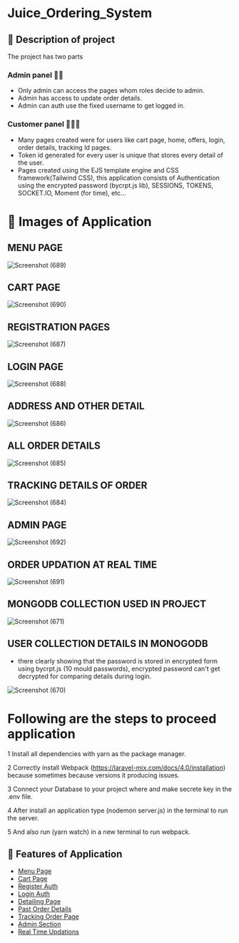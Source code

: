 # Juice_Ordering_System

## 🎯 Description of project

The project has two parts

### Admin panel 👨‍💼
 * Only admin can access the pages whom roles decide to admin. 
 * Admin has access to update order details.
 * Admin can auth use the fixed username to get logged in.
 
### Customer panel 🧑‍🤝‍🧑
 * Many pages created were for users like cart page, home, offers, login,    order details, tracking Id pages.
 * Token id generated for every user is unique that stores every detail of the user.
 * Pages created using the EJS template engine and CSS framework(Tailwind CSS), this application consists of Authentication using the encrypted password (bycrpt.js lib), SESSIONS,    TOKENS, SOCKET.IO, Moment (for time), etc...

# 🏹 Images of Application 

## MENU PAGE 

![Screenshot (689)](https://user-images.githubusercontent.com/74869287/130790075-0b1a47d1-0f69-4d30-8fab-cd1fbfd93ad2.png)

## CART PAGE

![Screenshot (690)](https://user-images.githubusercontent.com/74869287/130790055-80a4f933-2483-41a9-9373-378135ad43b2.png)

## REGISTRATION PAGES

![Screenshot (687)](https://user-images.githubusercontent.com/74869287/130790152-befda7e5-50a6-42ea-9250-128f78b40c6f.png)

## LOGIN PAGE

![Screenshot (688)](https://user-images.githubusercontent.com/74869287/130790105-dea4920e-77db-4b89-b472-ce4ec216631e.png)

## ADDRESS AND OTHER DETAIL

![Screenshot (686)](https://user-images.githubusercontent.com/74869287/130789519-fbbbad6d-fe0a-45b7-ba05-f248e6442798.png)

## ALL ORDER DETAILS

![Screenshot (685)](https://user-images.githubusercontent.com/74869287/130789492-cfabe5db-7d0c-4a4f-846a-04e5f9e5898f.png)

## TRACKING DETAILS OF ORDER

![Screenshot (684)](https://user-images.githubusercontent.com/74869287/130789469-cfb1e9f0-bfd4-4ae3-baea-c76ceb3f9f99.png)

## ADMIN PAGE 
![Screenshot (692)](https://user-images.githubusercontent.com/74869287/130791176-46926f65-32ac-419c-a953-3a68ee2f9712.png)

## ORDER UPDATION AT REAL TIME
![Screenshot (691)](https://user-images.githubusercontent.com/74869287/130940735-25694e17-a54c-498e-a02c-f2f94c35b2dc.png)


## MONGODB COLLECTION USED IN PROJECT

![Screenshot (671)](https://user-images.githubusercontent.com/74869287/130317439-0f21a200-3ad5-4355-8f33-817553c875dd.png)

## USER COLLECTION DETAILS IN MONOGODB

* there clearly showing that the password is stored in encrypted form using bycrpt.js (10 mould passwords),
  encrypted password can't get decrypted for comparing details during login.
  
![Screenshot (670)](https://user-images.githubusercontent.com/74869287/130317453-98aca5c7-0124-403b-81c9-9099efa3bb06.png)

# Following are the steps to proceed application

 1 Install all dependencies with yarn as the package manager.
 
 2 Correctly install Webpack (https://laravel-mix.com/docs/4.0/installation) because sometimes because versions it producing issues.
 
 3 Connect your Database to your project where and make secrete key in the .env file.
 
 4 After install an application type (nodemon server.js) in the terminal to run the server.
 
 5 And also run (yarn watch) in a new terminal to run webpack.
 
## 🚀 Features of Application

* [Menu Page](https://user-images.githubusercontent.com/74869287/130790075-0b1a47d1-0f69-4d30-8fab-cd1fbfd93ad2.png)
* [Cart Page](https://user-images.githubusercontent.com/74869287/130790055-80a4f933-2483-41a9-9373-378135ad43b2.png)
* [Register Auth](https://user-images.githubusercontent.com/74869287/130790152-befda7e5-50a6-42ea-9250-128f78b40c6f.png)
* [Login Auth](https://user-images.githubusercontent.com/74869287/130790105-dea4920e-77db-4b89-b472-ce4ec216631e.png)
* [Detailing Page](https://user-images.githubusercontent.com/74869287/130789519-fbbbad6d-fe0a-45b7-ba05-f248e6442798.png)
* [Past Order Details](https://user-images.githubusercontent.com/74869287/130789492-cfabe5db-7d0c-4a4f-846a-04e5f9e5898f.png)
* [Tracking Order Page](https://user-images.githubusercontent.com/74869287/130789469-cfb1e9f0-bfd4-4ae3-baea-c76ceb3f9f99.png)
* [Admin Section](https://user-images.githubusercontent.com/74869287/130791176-46926f65-32ac-419c-a953-3a68ee2f9712.png)
* [Real Time Updations](https://user-images.githubusercontent.com/74869287/130940735-25694e17-a54c-498e-a02c-f2f94c35b2dc.png)
